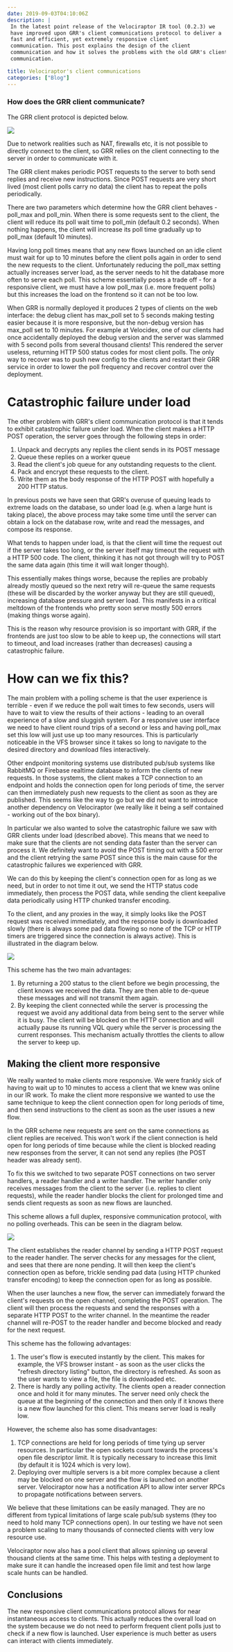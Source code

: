 ```yaml
---
date: 2019-09-03T04:10:06Z
description: |
 In the latest point release of the Velociraptor IR tool (0.2.3) we
 have improved upon GRR's client communications protocol to deliver a
 fast and efficient, yet extremely responsive client
 communication. This post explains the design of the client
 communication and how it solves the problems with the old GRR's client
 communication.

title: Velociraptor's client communications
categories: ["Blog"]
---
```


### How does the GRR client communicate?

The GRR client protocol is depicted below.

![](comms1.png)

Due to network realities such as NAT, firewalls etc, it is not possible
to directly connect to the client, so GRR relies on the client
connecting to the server in order to communicate with it.

The GRR client makes periodic POST requests to the server to both send
replies and receive new instructions. Since POST requests are very short
lived (most client polls carry no data) the client has to repeat the
polls periodically.

There are two parameters which determine how the GRR client behaves
-poll\_max and poll\_min. When there is some requests sent to the
client, the client will reduce its poll wait time to poll\_min (default
0.2 seconds). When nothing happens, the client will increase its poll
time gradually up to poll\_max (default 10 minutes).

Having long poll times means that any new flows launched on an idle
client must wait for up to 10 minutes before the client polls again in
order to send the new requests to the client. Unfortunately reducing the
poll\_max setting actually increases server load, as the server needs to
hit the database more often to serve each poll. This scheme essentially
poses a trade off - for a responsive client, we must have a low
poll\_max (i.e. more frequent polls) but this increases the load on the
frontend so it can not be too low.

When GRR is normally deployed it produces 2 types of clients on the web
interface: the debug client has max\_poll set to 5 seconds making
testing easier because it is more responsive, but the non-debug version
has max\_poll set to 10 minutes. For example at Velocidex, one of our
clients had once accidentally deployed the debug version and the server
was slammed with 5 second polls from several thousand clients! This
rendered the server useless, returning HTTP 500 status codes for most
client polls. The only way to recover was to push new config to the
clients and restart their GRR service in order to lower the poll
frequency and recover control over the deployment.

Catastrophic failure under load
===============================

The other problem with GRR\'s client communication protocol is that it
tends to exhibit catastrophic failure under load. When the client makes
a HTTP POST operation, the server goes through the following steps in
order:

1.  Unpack and decrypts any replies the client sends in its POST message
2.  Queue these replies on a worker queue
3.  Read the client\'s job queue for any outstanding requests to the
    client.
4.  Pack and encrypt these requests to the client.
5.  Write them as the body response of the HTTP POST with hopefully a
    200 HTTP status.

In previous posts we have seen that GRR\'s overuse of queuing leads to
extreme loads on the database, so under load (e.g. when a large hunt is
taking place), the above process may take some time until the server can
obtain a lock on the database row, write and read the messages, and
compose its response.

What tends to happen under load, is that the client will time the
request out if the server takes too long, or the server itself may
timeout the request with a HTTP 500 code. The client, thinking it has
not got through will try to POST the same data again (this time it will
wait longer though).

This essentially makes things worse, because the replies are probably
already mostly queued so the next retry will re-queue the same requests
(these will be discarded by the worker anyway but they are still
queued), increasing database pressure and server load. This manifests in
a critical meltdown of the frontends who pretty soon serve mostly 500
errors (making things worse again).

This is the reason why resource provision is so important with GRR, if
the frontends are just too slow to be able to keep up, the connections
will start to timeout, and load increases (rather than decreases)
causing a catastrophic failure.

How can we fix this?
====================

The main problem with a polling scheme is that the user experience is
terrible - even if we reduce the poll wait times to few seconds, users
will have to wait to view the results of their actions - leading to an
overall experience of a slow and sluggish system. For a responsive user
interface we need to have client round trips of a second or less and
having poll\_max set this low will just use up too many resources. This
is particularly noticeable in the VFS browser since it takes so long to
navigate to the desired directory and download files interactively.

Other endpoint monitoring systems use distributed pub/sub systems like
RabbitMQ or Firebase realtime database to inform the clients of new
requests. In those systems, the client makes a TCP connection to an
endpoint and holds the connection open for long periods of time, the
server can then immediately push new requests to the client as soon as
they are published. This seems like the way to go but we did not want to
introduce another dependency on Velociraptor (we really like it being a
self contained - working out of the box binary).

In particular we also wanted to solve the catastrophic failure we saw
with GRR clients under load (described above). This means that we need
to make sure that the clients are not sending data faster than the
server can process it. We definitely want to avoid the POST timing out
with a 500 error and the client retrying the same POST since this is the
main cause for the catastrophic failures we experienced with GRR.

We can do this by keeping the client\'s connection open for as long as
we need, but in order to not time it out, we send the HTTP status code
immediately, then process the POST data, while sending the client
keepalive data periodically using HTTP chunked transfer encoding.

To the client, and any proxies in the way, it simply looks like the POST
request was received immediately, and the response body is downloaded
slowly (there is always some pad data flowing so none of the TCP or HTTP
timers are triggered since the connection is always active). This is
illustrated in the diagram below.

![](comms2.png)

This scheme has the two main advantages:

1.  By returning a 200 status to the client before we begin processing,
    the client knows we received the data. They are then able to
    de-queue these messages and will not transmit them again.
2.  By keeping the client connected while the server is processing the
    request we avoid any additional data from being sent to the server
    while it is busy. The client will be blocked on the HTTP connection
    and will actually pause its running VQL query while the server is
    processing the current responses. This mechanism actually throttles
    the clients to allow the server to keep up.

Making the client more responsive
---------------------------------

We really wanted to make clients more responsive. We were frankly sick
of having to wait up to 10 minutes to access a client that we knew was
online in our IR work. To make the client more responsive we wanted to
use the same technique to keep the client connection open for long
periods of time, and then send instructions to the client as soon as the
user issues a new flow.

In the GRR scheme new requests are sent on the same connections as
client replies are received. This won\'t work if the client connection
is held open for long periods of time because while the client is
blocked reading new responses from the server, it can not send any
replies (the POST header was already sent).

To fix this we switched to two separate POST connections on two server
handlers, a reader handler and a writer handler. The writer handler only
receives messages from the client to the server (i.e. replies to client
requests), while the reader handler blocks the client for prolonged time
and sends client requests as soon as new flows are launched.

This scheme allows a full duplex, responsive communication protocol,
with no polling overheads. This can be seen in the diagram below.

![](comms3.png)

The client establishes the reader channel by sending a HTTP POST request
to the reader handler. The server checks for any messages for the
client, and sees that there are none pending. It will then keep the
client\'s connection open as before, trickle sending pad data (using
HTTP chunked transfer encoding) to keep the connection open for as long
as possible.

When the user launches a new flow, the server can immediately forward
the client\'s requests on the open channel, completing the POST
operation. The client will then process the requests and send the
responses with a separate HTTP POST to the writer channel. In the
meantime the reader channel will re-POST to the reader handler and
become blocked and ready for the next request.

This scheme has the following advantages:

1.  The user\'s flow is executed instantly by the client. This makes for
    example, the VFS browser instant - as soon as the user clicks the
    \"refresh directory listing\" button, the directory is refreshed. As
    soon as the user wants to view a file, the file is downloaded etc.
2.  There is hardly any polling activity. The clients open a reader
    connection once and hold it for many minutes. The server need only
    check the queue at the beginning of the connection and then only if
    it knows there is a new flow launched for this client. This means
    server load is really low.

However, the scheme also has some disadvantages:

1.  TCP connections are held for long periods of time tying up server
    resources. In particular the open sockets count towards the
    process\'s open file descriptor limit. It is typically necessary to
    increase this limit (by default it is 1024 which is very low).
2.  Deploying over multiple servers is a bit more complex because a
    client may be blocked on one server and the flow is launched on
    another server. Velociraptor now has a notification API to allow
    inter server RPCs to propagate notifications between servers.

We believe that these limitations can be easily managed. They are no
different from typical limitations of large scale pub/sub systems (they
too need to hold many TCP connections open). In our testing we have not
seen a problem scaling to many thousands of connected clients with very
low resource use.

Velociraptor now also has a pool client that allows spinning up several
thousand clients at the same time. This helps with testing a deployment
to make sure it can handle the increased open file limit and test how
large scale hunts can be handled.

Conclusions
-----------

The new responsive client communications protocol allows for near
instantaneous access to clients. This actually reduces the overall load
on the system because we do not need to perform frequent client polls
just to check if a new flow is launched. User experience is much better
as users can interact with clients immediately.
